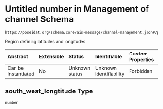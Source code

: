 # Untitled number in Management of channel Schema

```txt
https://poseidat.org/schema/core/ais-message/channel-management.json#/properties/south_west_longtitude
```

Region defining latitudes and longitudes

| Abstract            | Extensible | Status         | Identifiable            | Custom Properties | Additional Properties | Access Restrictions | Defined In                                                                                          |
| :------------------ | :--------- | :------------- | :---------------------- | :---------------- | :-------------------- | :------------------ | :-------------------------------------------------------------------------------------------------- |
| Can be instantiated | No         | Unknown status | Unknown identifiability | Forbidden         | Allowed               | none                | [channel-management.json*](schemas/core/ais-message/channel-management.json "open original schema") |

## south_west_longtitude Type

`number`
